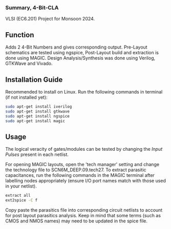 ### Summary, 4-Bit-CLA 
VLSI (EC6.201) Project for Monsoon 2024.
## Function
Adds 2 4-Bit Numbers and gives corresponding output. 
Pre-Layout schematics are tested using ngspice, Post-Layout build and extraction is done using MAGIC.
Design Analysis/Synthesis was done using Verilog, GTKWave and Vivado.
## Installation Guide
Recommended to install on Linux. Run the following commands in terminal (if not installed yet):
```bash
sudo apt-get install iverilog​
sudo apt-get install gtkwave
sudo apt-get install ngspice
sudo apt-get install magic
```

## Usage
The logical veracity of gates/modules can be tested by changing the *Input Pulses* present in each netlist. 

For opening MAGIC layouts, open the 'tech manager' setting and change the technology file to SCN6M_DEEP.09.tech27.
To extract parasitic capacitances, run the following commands in the MAGIC terminal after labelling nodes appropriately (ensure I/O port names match with those used in your netlist).
```bash
extract all
ext2spice -C f
```
Copy paste the parasitics file into corresponding circuit netlists to account for post layout parasitics analysis. 
Keep in mind that some terms (such as CMOS and NMOS names) may need to be updated in the spice file.
